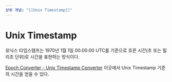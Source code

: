 ```yaml
---
상위 개념: "[[Unix Timestamp]]"
---
```

# Unix Timestamp
유닉스 타임스탬프는 1970년 1월 1일 00:00:00 UTC를 기준으로 흐른 시간(초 또는 밀리초 단위)로 시간을 표현하는 방식이다.

[Epoch Converter - Unix Timestamp Converter](https://www.epochconverter.com/) 이곳에서 Unix Timestamp 기준의 시간을 얻을 수 있다.
